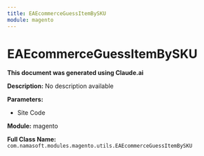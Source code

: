 ```yaml
---
title: EAEcommerceGuessItemBySKU
module: magento
---
```



<div class='entity-flows'>

# EAEcommerceGuessItemBySKU

**This document was generated using Claude.ai**

**Description:** No description available

**Parameters:**
- Site Code

**Module:** magento

**Full Class Name:** `com.namasoft.modules.magento.utils.EAEcommerceGuessItemBySKU`


</div>

